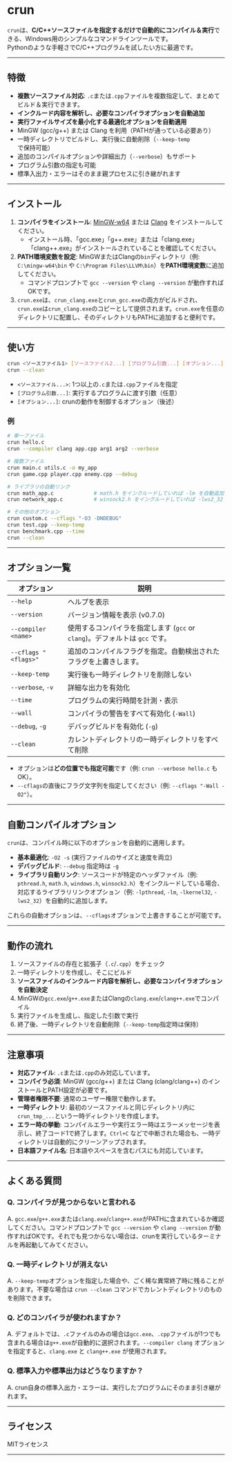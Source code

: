 # crun

`crun`は、**C/C++ソースファイルを指定するだけで自動的にコンパイル＆実行**できる、Windows用のシンプルなコマンドラインツールです。  
Pythonのような手軽さでC/C++プログラムを試したい方に最適です。

---

## 特徴

- **複数ソースファイル対応**: `.c`または`.cpp`ファイルを複数指定して、まとめてビルド＆実行できます。
- **インクルード内容を解析し、必要なコンパイラオプションを自動追加**
- **実行ファイルサイズを最小化する最適化オプションを自動適用**
- MinGW (gcc/g++) または Clang を利用（PATHが通っている必要あり）
- 一時ディレクトリでビルドし、実行後に自動削除（`--keep-temp`で保持可能）
- 追加のコンパイルオプションや詳細出力（`--verbose`）もサポート
- プログラム引数の指定も可能
- 標準入出力・エラーはそのまま親プロセスに引き継がれます

---

## インストール

1. **コンパイラをインストール**: [MinGW-w64](https://www.mingw-w64.org/) または [Clang](https://clang.llvm.org/) をインストールしてください。
    - インストール時、「gcc.exe」「g++.exe」または「clang.exe」「clang++.exe」がインストールされていることを確認してください。
2. **PATH環境変数を設定**: MinGWまたはClangの`bin`ディレクトリ（例: `C:\mingw-w64\bin` や `C:\Program Files\LLVM\bin`）を**PATH環境変数**に追加してください。
    - コマンドプロンプトで `gcc --version` や `clang --version` が動作すればOKです。
3. `crun.exe`は、`crun_clang.exe`と`crun_gcc.exe`の両方がビルドされ、`crun.exe`は`crun_clang.exe`のコピーとして提供されます。`crun.exe`を任意のディレクトリに配置し、そのディレクトリもPATHに追加すると便利です。

---

## 使い方

```sh
crun <ソースファイル1> [ソースファイル2...] [プログラム引数...] [オプション...]
crun --clean
```

- `<ソースファイル...>`: 1つ以上の`.c`または`.cpp`ファイルを指定
- `[プログラム引数...]`: 実行するプログラムに渡す引数（任意）
- `[オプション...]`: crunの動作を制御するオプション（後述）

### 例

```sh
# 単一ファイル
crun hello.c
crun --compiler clang app.cpp arg1 arg2 --verbose

# 複数ファイル
crun main.c utils.c -o my_app
crun game.cpp player.cpp enemy.cpp --debug

# ライブラリの自動リンク
crun math_app.c             # math.h をインクルードしていれば -lm を自動追加
crun network_app.c          # winsock2.h をインクルードしていれば -lws2_32 を自動追加

# その他のオプション
crun custom.c --cflags "-O3 -DNDEBUG"
crun test.cpp --keep-temp
crun benchmark.cpp --time
crun --clean
```

---

## オプション一覧

| オプション                | 説明                                    |
|--------------------------|-----------------------------------------|
| `--help`                 | ヘルプを表示                            |
| `--version`              | バージョン情報を表示 (v0.7.0)           |
| `--compiler <name>`      | 使用するコンパイラを指定します (`gcc` or `clang`)。デフォルトは `gcc` です。 |
| `--cflags "<flags>"`     | 追加のコンパイルフラグを指定。自動検出されたフラグを上書きします。 |
| `--keep-temp`            | 実行後も一時ディレクトリを削除しない     |
| `--verbose`, `-v`        | 詳細な出力を有効化                       |
| `--time`                 | プログラムの実行時間を計測・表示         |
| `--wall`                 | コンパイラの警告をすべて有効化 (`-Wall`)   |
| `--debug`, `-g`          | デバッグビルドを有効化 (`-g`)            |
| `--clean`                | カレントディレクトリの一時ディレクトリをすべて削除 |

- オプションは**どの位置でも指定可能**です（例: `crun --verbose hello.c` もOK）。
- `--cflags`の直後にフラグ文字列を指定してください（例: `--cflags "-Wall -O2"`）。

---

## 自動コンパイルオプション

`crun`は、コンパイル時に以下のオプションを自動的に適用します。

- **基本最適化**: `-O2 -s` (実行ファイルのサイズと速度を両立)
- **デバッグビルド**: `--debug` 指定時は `-g`
- **ライブラリ自動リンク**: ソースコードが特定のヘッダファイル（例: `pthread.h`, `math.h`, `windows.h`, `winsock2.h`）をインクルードしている場合、対応するライブラリリンクオプション（例: `-lpthread`, `-lm`, `-lkernel32`, `-lws2_32`）を自動的に追加します。

これらの自動オプションは、`--cflags`オプションで上書きすることが可能です。

---

## 動作の流れ

1. ソースファイルの存在と拡張子（`.c`/`.cpp`）をチェック
2. 一時ディレクトリを作成し、そこにビルド
3. **ソースファイルのインクルード内容を解析し、必要なコンパイラオプションを自動決定**
4. MinGWの`gcc.exe`/`g++.exe`またはClangの`clang.exe`/`clang++.exe`でコンパイル
5. 実行ファイルを生成し、指定した引数で実行
6. 終了後、一時ディレクトリを自動削除（`--keep-temp`指定時は保持）

---

## 注意事項

- **対応ファイル**: `.c`または`.cpp`のみ対応しています。
- **コンパイラ必須**: MinGW (gcc/g++) または Clang (clang/clang++) のインストールとPATH設定が必要です。
- **管理者権限不要**: 通常のユーザー権限で動作します。
- **一時ディレクトリ**: 最初のソースファイルと同じディレクトリ内に`crun_tmp_...`という一時ディレクトリを作成します。
- **エラー時の挙動**: コンパイルエラーや実行エラー時はエラーメッセージを表示し、終了コード1で終了します。`Ctrl+C` などで中断された場合も、一時ディレクトリは自動的にクリーンアップされます。
- **日本語ファイル名**: 日本語やスペースを含むパスにも対応しています。

---

## よくある質問

### Q. コンパイラが見つからないと言われる

A. `gcc.exe`/`g++.exe`または`clang.exe`/`clang++.exe`がPATHに含まれているか確認してください。コマンドプロンプトで `gcc --version` や `clang --version` が動作すればOKです。それでも見つからない場合は、crunを実行しているターミナルを再起動してみてください。

### Q. 一時ディレクトリが消えない

A. `--keep-temp`オプションを指定した場合や、ごく稀な異常終了時に残ることがあります。不要な場合は `crun --clean` コマンドでカレントディレクトリのものを削除できます。

### Q. どのコンパイラが使われますか？

A. デフォルトでは、`.c`ファイルのみの場合は`gcc.exe`、`.cpp`ファイルが1つでも含まれる場合は`g++.exe`が自動的に選択されます。`--compiler clang` オプションを指定すると、`clang.exe` と `clang++.exe` が使用されます。

### Q. 標準入力や標準出力はどうなりますか？

A. crun自身の標準入出力・エラーは、実行したプログラムにそのまま引き継がれます。

---

## ライセンス

MITライセンス

---
